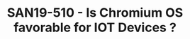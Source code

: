 ---
categories:
- san19
description: Getting electronic devices onto internet and well connected with each
  other hasnt been a trivial task for the engineering community, always challenged
  by end price of the product, software scalability from devices running firmware
  to complex devices running complete OS distro, lack of fine tuned libraries and
  framework to introduce security of data, over the air upgrade and configuration
  and calibration of devices, supporting both head and headless units. Though the
  industry met the end user demand and floating requirements in time, the challenges
  continue to exist for next generation devices<br /> where the focus is on integrating
  multiple key components like<br /> security, networking, graphics, AI and ML libraries
  and sensor control frameworks into one singe device. While solving the system integration
  requirements is a key thing the other equal important aspect of ensuring the software
  is maintained for bug fixes, long term supported, simultaneous support for multiple
  SOCs and controllers is very much essential.<br /> <br /> The end equipment manufacturers
  have various software options to chose from and each have their own advantages and
  disadvantages, inbuilt features and support infrastructure. Chromium OS is one of
  the latest open source software distributions maintained by Google for almost a<br
  /> decade now has made its way into IOT segments.<br /> <br /> In this session we
  look into the key components in Chromium OS that can help us overcome the software
  challenges in building next generation IOT devices.<br /> <br /> - Chromium OS is
  initially designed for laptops, desktops and stand alone / all inone boxes, the
  well integrated software components like browsers, networking, security, boot options
  and window management can be leveraged as is for IOT devices. We go through few
  of these components to understand if they meet the IOT requirements.<br /> <br />
  - Chromium OS is built on Linux, thereby the OS has support for multiple latest
  SOCs and device drivers for various controllers. We should be discussing if chromium
  OS has picked up all the latest trends in Linux OS related to Power Management,
  security, upgraded device driver frameworks, etc.<br /> <br /> - In general IOT
  devices are headless or less UI centric, we explore if chromium OS can be easily
  configured to boot on a headless unit ?<br /> <br /> - Understanding the system
  requirements, memory requirements and power utilization are few key factors to consider
  if the OS fits the budget available for the end equipment.<br /> <br /> - The new
  set of IOT devices are now pre-integrated with AI algorithms to help end user for
  better understanding of the surrounding or indecision making etc. The devices are
  also self learning with ML algorithms. Its important to know if Chromium OS has
  frameworks to download AI/ML algorithms or firmware at run time on DSPs or SOCs.
  Also ensure if there are HALs and APIs to exchange data to/from DSPs or SOCs running
  AI/ML algorithms.<br /> <br /> The topics covered in this session should help us
  quickly assess if chromium os is favorable for IOT devices or if we were bringing
  an elephant in the room.
image:
  featured: 'true'
  path: /assets/images/featured-images/san19/SAN19-510.png
session_attendee_num: '19'
session_id: SAN19-510
session_room: Pacific Room (Keynote)
session_slot:
  end_time: '2019-09-27 11:25:00'
  start_time: '2019-09-27 11:00:00'
session_speakers:
- speaker_bio: Senior Software Engineer, Developer services, Linaro. Passionate about
    building and booting Android on ARM based SOCs for mobile and ARM servers.
  speaker_company: Linaro Ltd
  speaker_image: /assets/images/speakers/san19/khasim-syed-mohammed.jpg
  speaker_location: India
  speaker_name: Khasim Syed Mohammed
  speaker_position: Senior Android Engineer
  speaker_url: www.linaro.org
  speaker_username: khasim.mohammed
session_track: IoT and Embedded
tag: session
tags:
- IoT and Embedded
title: SAN19-510 - Is Chromium OS favorable for IOT Devices ?
---